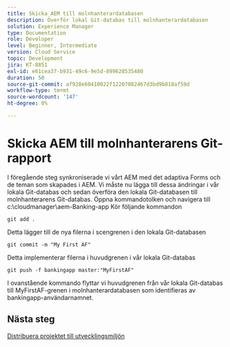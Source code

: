 ```yaml
---
title: Skicka AEM till molnhanterardatabasen
description: Överför lokal Git-databas till molnhanterardatabasen
solution: Experience Manager
type: Documentation
role: Developer
level: Beginner, Intermediate
version: Cloud Service
topic: Development
jira: KT-8851
exl-id: e61cea37-b931-49c6-9e5d-899628535480
duration: 50
source-git-commit: af928e60410022f12207082467d3bd9b818af59d
workflow-type: tm+mt
source-wordcount: '147'
ht-degree: 0%

---
```


# Skicka AEM till molnhanterarens Git-rapport

I föregående steg synkroniserade vi vårt AEM med det adaptiva Forms och de teman som skapades i AEM.
Vi måste nu lägga till dessa ändringar i vår lokala Git-databas och sedan överföra den lokala Git-databasen till molnhanterarens Git-databas.
Öppna kommandotolken och navigera till c:\cloudmanager\aem-Banking-app Kör följande kommandon

```
git add .
```

Detta lägger till de nya filerna i scengrenen i den lokala Git-databasen

```
git commit -m "My First AF"
```

Detta implementerar filerna i huvudgrenen i vår lokala Git-databas

```
git push -f bankingapp master:"MyFirstAF"
```

I ovanstående kommando flyttar vi huvudgrenen från vår lokala Git-databas till MyFirstAF-grenen i molnhanterardatabasen som identifieras av bankingapp-användarnamnet.

## Nästa steg

[Distribuera projektet till utvecklingsmiljön](./deploy-to-dev-environment.md)
